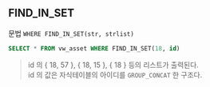 ## FIND_IN_SET 
문법 ```WHERE FIND_IN_SET(str, strlist)```
```sql
SELECT * FROM vw_asset WHERE FIND_IN_SET(18, id)
```
> id 의 { 18, 57 }, { 18, 15 }, { 18 } 등의 리스트가 출력된다.  
> id 의 값은 자식테이블의 아이디를 ```GROUP_CONCAT``` 한 구조다.

